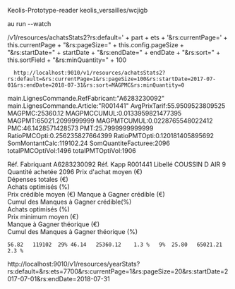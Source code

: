 Keolis-Prototype-reader
keolis_versailles/wcjigb

au run --watch

/v1/resources/achatsStats2?rs:default=' + part + ets
      + '&rs:currentPage=' + this.currentPage
      + "&rs:pageSize=" + this.config.pageSize
      + "&rs:startDate=" + startDate
      + "&rs:endDate=" + endDate
      + "&rs:sort=" + this.sortField
      + "&rs:minQuantity=" + 100
      
      http://localhost:9010/v1/resources/achatsStats2?rs:default=&rs:currentPage=1&rs:pageSize=100&rs:startDate=2017-07-01&rs:endDate=2018-07-31&rs:sort=MAGPMC&rs:minQuantity=0

main.LignesCommande.RefFabricant:"A6283230092"
main.LignesCommande.Article:"R001441"
AvgPrixTarif:55.9509523809525
MAGPMC:25360.12
MAGPMCCUMUL:0.0133959821477395
MAGPMT:65021.2099999999
MAGPMTCUMUL:0.0228765548022412
PMC:46.1428571428573
PMT:25.7999999999999
RatioPMCOpti:0.256235827664399
RatioPMTOpti:0.120181405895692
SomMontantCalc:119102.24
SomQuantiteFacturee:2096
totalPMCOptiVol:1496
totalPMTOptiVol:1906

Réf. Fabriquant	                              A6283230092
Réf. Kapp	                                    R001441	
Libellé	                                      COUSSIN D AIR 9
Quantité achetée	                            2096
Prix d'achat moyen (€)	
Dépenses totales (€)	
Achats optimisés (%)	
Prix crédible moyen (€)	
Manque à Gagner crédible (€)	
Cumul des Manques à Gagner crédible(%)	
Achats optimisés (%)	
Prix minimum moyen (€)	
Manque à Gagner théorique (€)	
Cumul des Manques à Gagner théorique (%)	
	


	56.82	119102	29%	46.14	25360.12	1.3 %	9%	25.80	65021.21	2.3 %


http://localhost:9010/v1/resources/yearStats?rs:default=&rs:ets=7700&rs:currentPage=1&rs:pageSize=20&rs:startDate=2017-07-01&rs:endDate=2018-07-31
